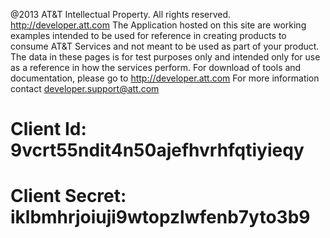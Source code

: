 @2013 AT&T Intellectual Property. All rights reserved. http://developer.att.com The Application hosted on this site are working examples intended to be used for reference in creating products to consume AT&T Services and not meant to be used as part of your product. The data in these pages is for test purposes only and intended only for use as a reference in how the services perform. For download of tools and documentation, please go to http://developer.att.com For more information contact developer.support@att.com


# Client Id: 9vcrt55ndit4n50ajefhvrhfqtiyieqy

# Client Secret: iklbmhrjoiuji9wtopzlwfenb7yto3b9


